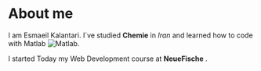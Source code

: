 # About me
I am Esmaeil Kalantari. I´ve studied **Chemie** in _Iran_ and learned how to code with Matlab ![Matlab](https://www.iconninja.com/files/20/144/900/matlab-icon.png). 

I started Today my Web Development course at **NeueFische** .




<!--
**Esmaeilkalantari/Esmaeilkalantari** is a ✨ _special_ ✨ repository because its `README.md` (this file) appears on your GitHub profile.

Here are some ideas to get you started:

- 🔭 I’m currently working on ...
- 🌱 I’m currently learning ...
- 👯 I’m looking to collaborate on ...
- 🤔 I’m looking for help with ...
- 💬 Ask me about ...
- 📫 How to reach me: ...
- 😄 Pronouns: ...
- ⚡ Fun fact: ...
-->
